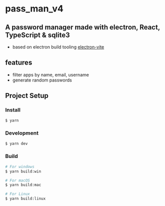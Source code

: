 # pass_man_v4

## A password manager made with electron, React, TypeScript & sqlite3
* based on electron build tooling [electron-vite](https://github.com/alex8088/electron-vite)

## features

- filter apps by name, email, username
- generate random passwords

## Project Setup

### Install

```bash
$ yarn
```

### Development

```bash
$ yarn dev
```

### Build

```bash
# For windows
$ yarn build:win

# For macOS
$ yarn build:mac

# For Linux
$ yarn build:linux
```
